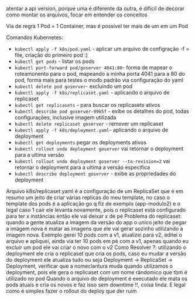 atentar a api version, porque uma é diferente da outra, é díficil de decorar como montar os arquivos, focar em entender os conceitos

Via de regra 1 Pod = 1 Container, mas é possível ter mais de um em um Pod

Comandos Kubernetes:
 - `kubectl apply -f k8s/pod.yaml` - aplicar um arquivo de configração -f = file, criação do primeiro pod :)
 - `kubectl get pods` - listar os pods
 - `kubectl port-forward pod/goserver 4041:80`- forma de mapear o roteamonento para o pod, mapeando a minha porta 4041 para a 80 do pod, forma mais para testes o modo padrão via configuração do yaml
 - `kubectl delete pod goserver`- excluindo um pod
 - `kubectl apply -f k8s/replicaset.yaml` - aplicando o arquivo de replicaset
 - `kubectl get replicasets` - para buscar os replicasets ativos
 - `kubectl describe pod goserver-99k5f` - exibe os detalhes do pod, todas configurações, inclusive imagem utilizada
 - `kubectl delete replicaset goserver` - remover um replicaset
 - `kubectl apply -f k8s/deployment.yaml`- aplicando o arquivo de deployment
 - `kubectl get deployments` pegar os deployments ativos
 - `kubectl rollout undo deployment goserver` vai retornar o deployment para a ultima versão
 - `kubectl rollout undo deployment goserver --to-revision=2` vai retornar o deployment para a ultima a versão especifica
 - `kubectl describe deployment goserver` - exibe as propriedades do deployment



Arquivo k8s/replicaset.yaml é a configuração de um ReplicaSet que é em resumo um jeito de criar várias replicas do meu template, no caso o template dos pods é a aplicação go q fiz de exemplo (app-modulo2) e o legal caso 1 cair ele levanta novamente, pois o replicaset está configurado para ter x instâncias então ele vai deixar x de pé
Problema do replicaset: quando a gente atualiza a imagem da versão do app o unico jeito de pegar a imagem nova é matar as imagens que ele vai gerar sozinho utilizando a imagem nova.
Exemplo gerei 10 pods com a v1, atualizei para v2, editei o arquivo e apliquei, ainda via ter 10 pods em pé com a v1, apenas quando eu excluir um pod ele vai criar o novo com o v2
Como Resolver ?: utilizando o deployment ele cria o replicaset que cria os pods, caso eu mudar a versão do deployment ele atualiza tudo ou seja Deployment -> ReplicaSet -> Deployment, verificar que a nomeclantura muda quando utilizamos o deployment, pois ele gera o replicaset com um nome rândomico que tbm é utilizado no pod
Quando o arquivo do deployment é executado ele mata os pods atuais e cria os novos e faz isso sem downtime !!, coisa linda.
E legal como é simples fazer o rollout do deploy que der ruim